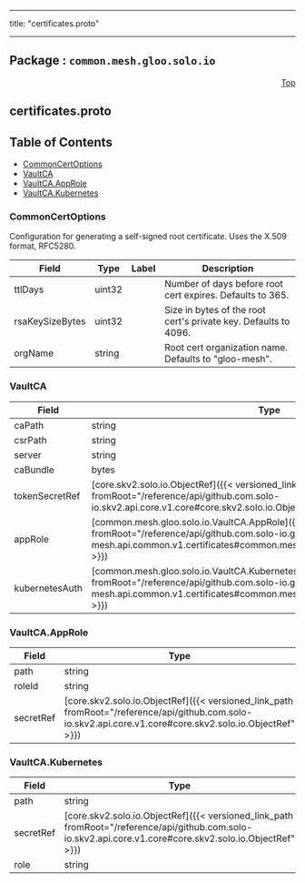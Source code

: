 
---

title: "certificates.proto"

---

## Package : `common.mesh.gloo.solo.io`



<a name="top"></a>

<a name="API Reference for certificates.proto"></a>
<p align="right"><a href="#top">Top</a></p>

## certificates.proto


## Table of Contents
  - [CommonCertOptions](#common.mesh.gloo.solo.io.CommonCertOptions)
  - [VaultCA](#common.mesh.gloo.solo.io.VaultCA)
  - [VaultCA.AppRole](#common.mesh.gloo.solo.io.VaultCA.AppRole)
  - [VaultCA.Kubernetes](#common.mesh.gloo.solo.io.VaultCA.Kubernetes)







<a name="common.mesh.gloo.solo.io.CommonCertOptions"></a>

### CommonCertOptions
Configuration for generating a self-signed root certificate. Uses the X.509 format, RFC5280.


| Field | Type | Label | Description |
| ----- | ---- | ----- | ----------- |
| ttlDays | uint32 |  | Number of days before root cert expires. Defaults to 365. |
  | rsaKeySizeBytes | uint32 |  | Size in bytes of the root cert's private key. Defaults to 4096. |
  | orgName | string |  | Root cert organization name. Defaults to "gloo-mesh". |
  





<a name="common.mesh.gloo.solo.io.VaultCA"></a>

### VaultCA



| Field | Type | Label | Description |
| ----- | ---- | ----- | ----------- |
| caPath | string |  |  |
  | csrPath | string |  |  |
  | server | string |  |  |
  | caBundle | bytes |  |  |
  | tokenSecretRef | [core.skv2.solo.io.ObjectRef]({{< versioned_link_path fromRoot="/reference/api/github.com.solo-io.skv2.api.core.v1.core#core.skv2.solo.io.ObjectRef" >}}) |  |  |
  | appRole | [common.mesh.gloo.solo.io.VaultCA.AppRole]({{< versioned_link_path fromRoot="/reference/api/github.com.solo-io.gloo-mesh.api.common.v1.certificates#common.mesh.gloo.solo.io.VaultCA.AppRole" >}}) |  |  |
  | kubernetesAuth | [common.mesh.gloo.solo.io.VaultCA.Kubernetes]({{< versioned_link_path fromRoot="/reference/api/github.com.solo-io.gloo-mesh.api.common.v1.certificates#common.mesh.gloo.solo.io.VaultCA.Kubernetes" >}}) |  |  |
  





<a name="common.mesh.gloo.solo.io.VaultCA.AppRole"></a>

### VaultCA.AppRole



| Field | Type | Label | Description |
| ----- | ---- | ----- | ----------- |
| path | string |  |  |
  | roleId | string |  |  |
  | secretRef | [core.skv2.solo.io.ObjectRef]({{< versioned_link_path fromRoot="/reference/api/github.com.solo-io.skv2.api.core.v1.core#core.skv2.solo.io.ObjectRef" >}}) |  |  |
  





<a name="common.mesh.gloo.solo.io.VaultCA.Kubernetes"></a>

### VaultCA.Kubernetes



| Field | Type | Label | Description |
| ----- | ---- | ----- | ----------- |
| path | string |  |  |
  | secretRef | [core.skv2.solo.io.ObjectRef]({{< versioned_link_path fromRoot="/reference/api/github.com.solo-io.skv2.api.core.v1.core#core.skv2.solo.io.ObjectRef" >}}) |  |  |
  | role | string |  |  |
  




 <!-- end messages -->

 <!-- end enums -->

 <!-- end HasExtensions -->

 <!-- end services -->


